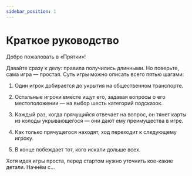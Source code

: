 ```yaml
---
sidebar_position: 1
---
```

# Краткое руководство

Добро пожаловать в «Прятки»!

Давайте сразу к делу: правила получились длинными. Но поверьте, сама игра — простая. Суть игры можно описать всего пятью шагами:


1. Один игрок добирается до укрытия на общественном транспорте.


2. Остальные игроки вместе ищут его, задавая вопросы о его местоположении — на выбор шесть категорий подсказок.


3. Каждый раз, когда прячущийся отвечает на вопрос, он тянет карты из колоды укрывающегося — они дают ему преимущества в игре.


4. Как только прячущегося находят, ход переходит к следующему игроку.


5. В конце побеждает тот, кого искали дольше всех.


Хотя идея игры проста, перед стартом нужно уточнить кое-какие детали. Начнём с...
